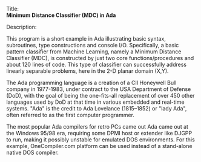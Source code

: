 Title:<br/>
<b>Minimum Distance Classifier (MDC) in Ada</b>

Description:<br/>
<p>This program is a short example in Ada illustrating basic syntax, subroutines, type constructions and console I/O. Specifically, a basic pattern classifier from Machine Learning, namely a Minimum Distance Classifier (MDC), is constructed by just two core functions/procedures and about 120 lines of code. This type of classifier can successfully address linearly separable problems, here in the 2-D planar domain (X,Y).

The Ada programming language is a creation of a CII Honeywell Bull company in 1977-1983, under contract to the USA Department of Defense (DoD), with the goal of being the one-fits-all replacement of over 450 other languages used by DoD at that time in various embedded and real-time systems. "Ada" is the credit to Ada Lovelance (1815–1852) or "lady Ada", often referred to as the first computer programmer.

The most popular Ada compilers for retro PCs came out Ada came out at the Windows 95/98 era, requiring some DPMI host or extender like DJGPP to run, making it possibly unstable for emulated DOS environments. For this example, OneCompiler.com platform can be used instead of a stand-alone native DOS compiler.
